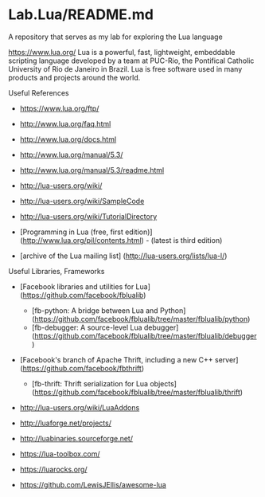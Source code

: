 # Lab.Lua/README.md
A repository that serves as my lab for exploring the Lua language

https://www.lua.org/
Lua is a powerful, fast, lightweight, embeddable scripting language developed by a team at PUC-Rio, the Pontifical Catholic University of Rio de Janeiro in Brazil. Lua is free software used in many products and projects around the world. 


Useful References
* https://www.lua.org/ftp/

* http://www.lua.org/faq.html
* http://www.lua.org/docs.html

* http://www.lua.org/manual/5.3/
* http://www.lua.org/manual/5.3/readme.html

* http://lua-users.org/wiki/
* http://lua-users.org/wiki/SampleCode
* http://lua-users.org/wiki/TutorialDirectory


* [Programming in Lua (free, first edition)] (http://www.lua.org/pil/contents.html) - (latest is third edition)

* [archive of the Lua mailing list] (http://lua-users.org/lists/lua-l/)


Useful Libraries, Frameworks
* [Facebook libraries and utilities for Lua] (https://github.com/facebook/fblualib)
	* [fb-python: A bridge between Lua and Python] (https://github.com/facebook/fblualib/tree/master/fblualib/python)
	* [fb-debugger: A source-level Lua debugger] (https://github.com/facebook/fblualib/tree/master/fblualib/debugger)
* [Facebook's branch of Apache Thrift, including a new C++ server] (https://github.com/facebook/fbthrift)
	* [fb-thrift: Thrift serialization for Lua objects] (https://github.com/facebook/fblualib/tree/master/fblualib/thrift) 

* http://lua-users.org/wiki/LuaAddons
* http://luaforge.net/projects/
* http://luabinaries.sourceforge.net/
* https://lua-toolbox.com/
* https://luarocks.org/

* https://github.com/LewisJEllis/awesome-lua
